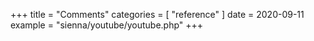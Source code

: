 +++
title = "Comments"
categories = [ "reference" ]
date = 2020-09-11
example = "sienna/youtube/youtube.php"
+++

